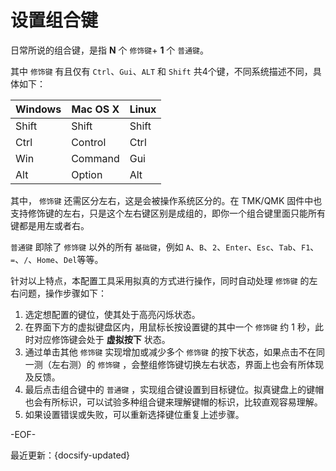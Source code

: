 # 设置组合键
日常所说的组合键，是指 **N** 个 `修饰键`+ **1** 个 `普通键`。

其中 `修饰键` 有且仅有 `Ctrl`、`Gui`、`ALT` 和 `Shift` 共4个键，不同系统描述不同，具体如下：

| Windows | Mac OS X | Linux |
|---------|----------|-------|
| Shift   | Shift    | Shift |
| Ctrl    | Control  | Ctrl  |
| Win     | Command  | Gui   |
| Alt     | Option   | Alt   |

其中， `修饰键` 还需区分左右，这是会被操作系统区分的。在 TMK/QMK 固件中也支持修饰键的左右，只是这个左右键区别是成组的，即你一个组合键里面只能所有键都是用左或者右。

`普通键` 即除了 `修饰键` 以外的所有 `基础键`，例如 `A`、`B`、`2`、`Enter`、`Esc`、`Tab`、`F1`、`=`、`/`、`Home`、`Del`等等。

针对以上特点，本配置工具采用拟真的方式进行操作，同时自动处理 `修饰键` 的左右问题，操作步骤如下：

1. 选定想配置的键位，使其处于高亮闪烁状态。
2. 在界面下方的虚拟键盘区内，用鼠标长按设置键的其中一个 `修饰键` 约 1 秒，此时对应修饰键会处于 **虚拟按下** 状态。
3. 通过单击其他 `修饰键` 实现增加或减少多个 `修饰键` 的按下状态，如果点击不在同一测（左右测）的 `修饰键` ，会整组修饰键切换左右状态，界面上也会有所体现及反馈。
4. 最后点击组合键中的 `普通键` ，实现组合键设置到目标键位。拟真键盘上的键帽也会有所标识，可以试验多种组合键来理解键帽的标识，比较直观容易理解。
5. 如果设置错误或失败，可以重新选择键位重复上述步骤。

-EOF-

最近更新：{docsify-updated}